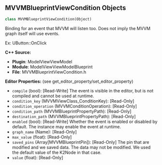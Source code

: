 ## MVVMBlueprintViewCondition Objects

```python
class MVVMBlueprintViewCondition(Object)
```

Binding for an event that MVVM will listen too. Does not imply
the MVVM graph itself will use events.

Ex: UButton::OnClick

**C++ Source:**

- **Plugin**: ModelViewViewModel
- **Module**: ModelViewViewModelBlueprint
- **File**: MVVMBlueprintViewCondition.h

**Editor Properties:** (see get_editor_property/set_editor_property)

- ``compile`` (bool):  [Read-Write] The event is visible in the editor, but is not compiled and cannot be used at runtime.
- ``condition_key`` (MVVMViewClass_ConditionKey):  [Read-Only]
- ``condition_operation`` (MVVMConditionOperation):  [Read-Only]
- ``condition_path`` (MVVMBlueprintPropertyPath):  [Read-Only]
- ``destination_path`` (MVVMBlueprintPropertyPath):  [Read-Only]
- ``enabled`` (bool):  [Read-Write] Whether the event is enabled or disabled by default. The instance may enable the event at runtime.
- ``graph_name`` (Name):  [Read-Only]
- ``max_value`` (float):  [Read-Only]
- ``saved_pins`` (Array[MVVMBlueprintPin]):  [Read-Only] The pin that are modified and we saved data.
  The data may not be modified. We used the default value of the K2Node in that case.
- ``value`` (float):  [Read-Only]

<a id="unreal.K2Node_CallFunction"></a>